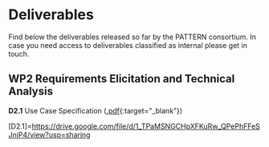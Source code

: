 # Deliverables

Find below the deliverables released so far by the PATTERN consortium. In case
you need access to deliverables classified as internal please get in touch.


## WP2 Requirements Elicitation and Technical Analysis

**D2.1** Use Case Specification ([.pdf]([D2.1]){:target="_blank"})

[D2.1]=https://drive.google.com/file/d/1_TPaMSNGCHpXFKuRw_QPePhFFeSJnjP4/view?usp=sharing
